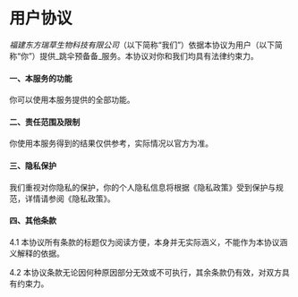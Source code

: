 # 用户协议

_福建东方瑞草生物科技有限公司_（以下简称“我们”）依据本协议为用户（以下简称“你”）提供_跳伞预备备_服务。本协议对你和我们均具有法律约束力。

#### 一、本服务的功能

你可以使用本服务提供的全部功能。

#### 二、责任范围及限制

你使用本服务得到的结果仅供参考，实际情况以官方为准。

#### 三、隐私保护

我们重视对你隐私的保护，你的个人隐私信息将根据《隐私政策》受到保护与规范，详情请参阅《隐私政策》。

#### 四、其他条款

4.1 本协议所有条款的标题仅为阅读方便，本身并无实际涵义，不能作为本协议涵义解释的依据。

4.2 本协议条款无论因何种原因部分无效或不可执行，其余条款仍有效，对双方具有约束力。
